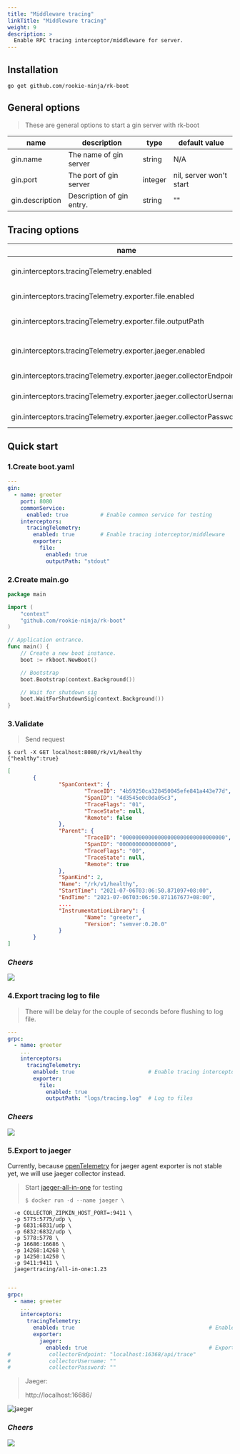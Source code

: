 ```yaml
---
title: "Middleware tracing"
linkTitle: "Middleware tracing"
weight: 9
description: >
  Enable RPC tracing interceptor/middleware for server.
---
```


## Installation
```shell script
go get github.com/rookie-ninja/rk-boot
```

## General options
> These are general options to start a gin server with rk-boot

| name | description | type | default value |
| ------ | ------ | ------ | ------ |
| gin.name | The name of gin server | string | N/A |
| gin.port | The port of gin server | integer | nil, server won't start |
| gin.description | Description of gin entry. | string | "" |

## Tracing options
| name | description | type | default value |
| ------ | ------ | ------ | ------ |
| gin.interceptors.tracingTelemetry.enabled | Enable tracing interceptor | boolean | false |
| gin.interceptors.tracingTelemetry.exporter.file.enabled | Enable file exporter | boolean | RK |
| gin.interceptors.tracingTelemetry.exporter.file.outputPath | Export tracing info to files | string | stdout |
| gin.interceptors.tracingTelemetry.exporter.jaeger.enabled | Export tracing info jaeger | boolean | false |
| gin.interceptors.tracingTelemetry.exporter.jaeger.collectorEndpoint | As name described | string | localhost:16368/api/trace |
| gin.interceptors.tracingTelemetry.exporter.jaeger.collectorUsername | As name described | string | "" |
| gin.interceptors.tracingTelemetry.exporter.jaeger.collectorPassword | As name described | string | "" |

## Quick start
### 1.Create boot.yaml
```yaml
---
gin:
  - name: greeter
    port: 8080
    commonService:
      enabled: true          # Enable common service for testing
    interceptors:
      tracingTelemetry:
        enabled: true        # Enable tracing interceptor/middleware
        exporter:
          file:
            enabled: true
            outputPath: "stdout"
```

### 2.Create main.go
```go
package main

import (
	"context"
	"github.com/rookie-ninja/rk-boot"
)

// Application entrance.
func main() {
	// Create a new boot instance.
	boot := rkboot.NewBoot()

	// Bootstrap
	boot.Bootstrap(context.Background())

	// Wait for shutdown sig
	boot.WaitForShutdownSig(context.Background())
}
```

### 3.Validate
> Send request

```shell script
$ curl -X GET localhost:8080/rk/v1/healthy
{"healthy":true}
```

```json
[
        {
                "SpanContext": {
                        "TraceID": "4b59250ca328450045efe841a443e77d",
                        "SpanID": "4d3545e0c0da05c3",
                        "TraceFlags": "01",
                        "TraceState": null,
                        "Remote": false
                },
                "Parent": {
                        "TraceID": "00000000000000000000000000000000",
                        "SpanID": "0000000000000000",
                        "TraceFlags": "00",
                        "TraceState": null,
                        "Remote": true
                },
                "SpanKind": 2,
                "Name": "/rk/v1/healthy",
                "StartTime": "2021-07-06T03:06:50.871097+08:00",
                "EndTime": "2021-07-06T03:06:50.871167677+08:00",
                ....
                "InstrumentationLibrary": {
                        "Name": "greeter",
                        "Version": "semver:0.20.0"
                }
        }
]
```

### _**Cheers**_
![](/bootstrapper/user-guide/cheers.png)

### 4.Export tracing log to file
> There will be delay for the couple of seconds before flushing to log file.

```yaml
---
grpc:
  - name: greeter
    ...
    interceptors:
      tracingTelemetry:
        enabled: true                       # Enable tracing interceptor/middleware
        exporter:
          file:
            enabled: true
            outputPath: "logs/tracing.log"  # Log to files
```

### _**Cheers**_
![](/bootstrapper/user-guide/cheers.png)

### 5.Export to jaeger
Currently, because [openTelemetry](https://opentelemetry.io/) for jaeger agent exporter is not stable yet, we will use jaeger collector instead.

> Start [jaeger-all-in-one](https://www.jaegertracing.io/docs/1.23/getting-started/) for testing
> ```shell script
> $ docker run -d --name jaeger \
      -e COLLECTOR_ZIPKIN_HOST_PORT=:9411 \
      -p 5775:5775/udp \
      -p 6831:6831/udp \
      -p 6832:6832/udp \
      -p 5778:5778 \
      -p 16686:16686 \
      -p 14268:14268 \
      -p 14250:14250 \
      -p 9411:9411 \
      jaegertracing/all-in-one:1.23
> ```

```yaml
---
grpc:
  - name: greeter
    ...
    interceptors:
      tracingTelemetry:
        enabled: true                                          # Enable tracing interceptor/middleware
        exporter:
          jaeger:
            enabled: true                                      # Export to jaeger
#            collectorEndpoint: "localhost:16368/api/trace"
#            collectorUsername: ""
#            collectorPassword: ""
```

> Jaeger:
> 
> http://localhost:16686/

![jaeger](/bootstrapper/user-guide/gin-golang/basic/gin-jaeger-inter.png)

### _**Cheers**_
![](/bootstrapper/user-guide/cheers.png)